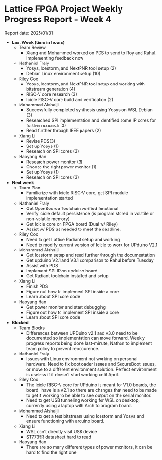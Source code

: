 # **Lattice FPGA Project Weekly Progress Report \- Week 4**

Report date: 2025/01/31

* **Last Week (time in hours)**  
  * Team Review  
    * Xiang and Mohammed worked on PDS to send to Roy and Rahul. Implementing feedback now  
  * Nathaniel Fraly  
    * Yosys, Icestorm, and NextPNR tool setup (2)  
    * Debian Linux environment setup (10)  
  * Riley Cox  
    * Yosys, Icestorm, and NextPNR tool setup and working with bitstream generation (4)  
    * RISC-V core research (3)  
    * Icicle RISC-V core build and verification (2)  
  * Mohammad Alshaiji  
    * Successfully completed synthesis using Yosys on WSL Debian (3)  
    * Researched SPI implementation and identified some IP cores for further research (3)  
    * Read further through IEEE papers (2)  
  * Xiang Li  
    * Revise PDS(3)  
    * Set up Yosys (1)  
    * Research on SPI cores (3)  
  * Haoyang Han  
    * Research power monitor (3)  
    * Choose the right power monitor (1)  
    * Set up Yosys (1)  
    * Research on SPI cores (3)  
* **Next week**  
  * Team Plan  
    * Familiarize with Icicle RISC-V core, get SPI module implementation started  
  * Nathaniel Fraly  
    * Get OpenSource Toolchain verified functional  
    * Verify Icicle default persistence (is program stored in volatile or non-volatile memory)  
    * Get Icicle core on FPGA board (Dual w/ Riley)  
    * Assist w/ PDS as needed to meet the deadline.  
  * Riley Cox  
    * Need to get Lattice Radiant setup and working  
    * Need to modify current version of Icicle to work for UPduino V2.1  
  * Mohammad Alshaiji  
    * Get Icestorm setup and read further through the documentation  
    * Get upduino V2.1 and V3.1 comparison to Rahul before Tuesday  
    * Assist with PDS  
    * Implement SPI IP on upduino board  
    * Get Radiant toolchain installed and setup  
  * Xiang Li  
    * Finish PDS  
    * Figure out how to implement SPI inside a core  
    * Learn about SPI core code  
  * Haoyang Han  
    * Get power monitor and start debugging  
    * Figure out how to implement SPI inside a core  
    * Learn about SPI core code  
* **Blocked**  
  * Team Blocks  
    * Differences between UPDuino v2.1 and v3.0 need to be documented so implementation can move forward. Weekly progress reports being done last-minute, Nathan to implement team policy to prevent reoccurence.   
  * Nathaniel Fraly  
    * Issues with Linux environment not working on personal hardware. Need to fix bootloader issues and SecureBoot issues, or move to a different environment solution. Perfect environment is useless if it doesn’t start working until April.  
  * Riley Cox  
    * The Icicle RISC-V core for UPduino is meant for V1.0 boards, the board I have is a V2.1 so there are changes that need to be made to get it working to be able to see output on the serial monitor.   
    * Need to get USB tunneling working for WSL on desktop, currently using a laptop with Arch to program board.  
  * Mohammad Alshaiji  
    * Need to get a test bitstream using Icestorm and Yosys and ensure functioning with arduino board.   
  * Xiang Li  
    * WSL can’t directly visit USB device  
    * ST7735R datasheet hard to read  
  * Haoyang Han  
    * There are so many different types of power monitors, it can be hard to find the right one